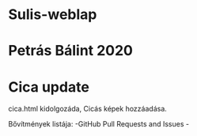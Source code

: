# Sulis-weblap
Petrás Bálint 2020
=======
# Cica update
cica.html kidolgozáda, Cicás képek hozzáadása.

Bővítmények listája:
    -GitHub Pull Requests and Issues
    -

